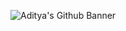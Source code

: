 ![Aditya's Github Banner]("C:\Users\Aditya\OneDrive\Desktop\concept-person-suffering-from-cybersickness-technology-addiction.jpg")

